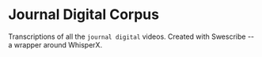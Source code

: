 # Journal Digital Corpus

Transcriptions of all  the `journal digital` videos. Created with
Swescribe -- a wrapper around WhisperX.
